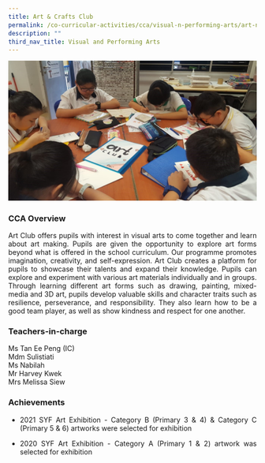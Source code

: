```yaml
---
title: Art & Crafts Club
permalink: /co-curricular-activities/cca/visual-n-performing-arts/art-n-crafts-club/
description: ""
third_nav_title: Visual and Performing Arts
---
```

![](/images/Art%201.jpg)

### CCA Overview

<p style="text-align: justify;">Art Club offers pupils with interest in visual arts to come together and learn about art making. Pupils are given the opportunity to explore art forms beyond what is offered in the school curriculum. Our programme promotes imagination, creativity, and self-expression. Art Club creates a platform for pupils to showcase their talents and expand their knowledge. Pupils can explore and experiment with various art materials individually and in groups. Through learning different art forms such as drawing, painting, mixed-media and 3D art, pupils develop valuable skills and character traits such as resilience, perseverance, and responsibility. They also learn how to be a good team player, as well as show kindness and respect for one another.<br>

### Teachers-in-charge

Ms Tan Ee Peng (IC)<br> 
Mdm Sulistiati  <br> 
Ms Nabilah  <br> 
Mr Harvey Kwek  <br> 
Mrs Melissa Siew<br> 

### Achievements

* <p style="text-align: justify;">2021 SYF Art Exhibition - Category B (Primary 3 & 4) & Category C (Primary 5 & 6) artworks were selected for exhibition

* <p style="text-align: justify;">2020 SYF Art Exhibition - Category A (Primary 1 & 2) artwork was selected for exhibition